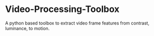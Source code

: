 # Video-Processing-Toolbox
A python based toolbox to extract video frame features from contrast, luminance, to motion.
